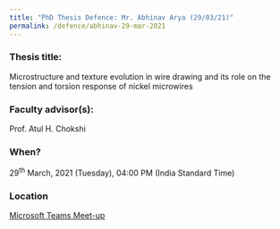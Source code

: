 ```yaml
---
title: "PhD Thesis Defence: Mr. Abhinav Arya (29/03/21)"
permalink: /defence/abhinav-29-mar-2021
---
```

### Thesis title:
Microstructure and texture evolution in wire drawing and its role on the tension and torsion response of nickel microwires

### Faculty advisor(s):
Prof. Atul H. Chokshi 

### When?
29<sup>th</sup> March, 2021 (Tuesday), 04:00 PM (India Standard Time)

### Location
<a href="https://teams.microsoft.com/l/meetup-join/19%3ameeting_YWRhMWRmZGEtYmRkOS00YzI3LTk1OTUtZWE2MjhiM2ZkNjU2%40thread.v2/0?context=%7b%22Tid%22%3a%226f15cd97-f6a7-41e3-b2c5-ad4193976476%22%2c%22Oid%22%3a%228a5ef57d-936d-45f4-8773-99e5ac19e9e3%22%7d" target="_blank">Microsoft Teams Meet-up</a>  
